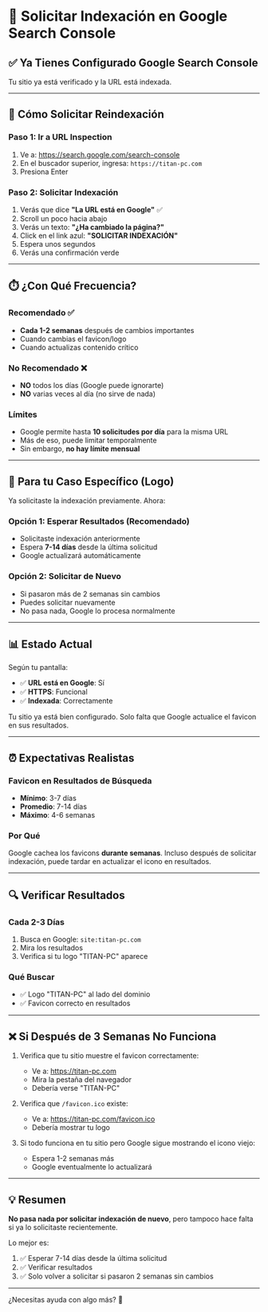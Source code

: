 # 🔄 Solicitar Indexación en Google Search Console

## ✅ Ya Tienes Configurado Google Search Console

Tu sitio ya está verificado y la URL está indexada.

---

## 🎯 Cómo Solicitar Reindexación

### Paso 1: Ir a URL Inspection
1. Ve a: https://search.google.com/search-console
2. En el buscador superior, ingresa: `https://titan-pc.com`
3. Presiona Enter

### Paso 2: Solicitar Indexación
1. Verás que dice **"La URL está en Google"** ✅
2. Scroll un poco hacia abajo
3. Verás un texto: **"¿Ha cambiado la página?"**
4. Click en el link azul: **"SOLICITAR INDEXACIÓN"**
5. Espera unos segundos
6. Verás una confirmación verde

---

## ⏱️ ¿Con Qué Frecuencia?

### Recomendado ✅
- **Cada 1-2 semanas** después de cambios importantes
- Cuando cambias el favicon/logo
- Cuando actualizas contenido crítico

### No Recomendado ❌
- **NO** todos los días (Google puede ignorarte)
- **NO** varias veces al día (no sirve de nada)

### Límites
- Google permite hasta **10 solicitudes por día** para la misma URL
- Más de eso, puede limitar temporalmente
- Sin embargo, **no hay límite mensual**

---

## 🎯 Para tu Caso Específico (Logo)

Ya solicitaste la indexación previamente. Ahora:

### Opción 1: Esperar Resultados (Recomendado)
- Solicitaste indexación anteriormente
- Espera **7-14 días** desde la última solicitud
- Google actualizará automáticamente

### Opción 2: Solicitar de Nuevo
- Si pasaron más de 2 semanas sin cambios
- Puedes solicitar nuevamente
- No pasa nada, Google lo procesa normalmente

---

## 📊 Estado Actual

Según tu pantalla:
- ✅ **URL está en Google**: Sí
- ✅ **HTTPS**: Funcional
- ✅ **Indexada**: Correctamente

Tu sitio ya está bien configurado. Solo falta que Google actualice el favicon en sus resultados.

---

## ⏰ Expectativas Realistas

### Favicon en Resultados de Búsqueda
- **Mínimo**: 3-7 días
- **Promedio**: 7-14 días
- **Máximo**: 4-6 semanas

### Por Qué
Google cachea los favicons **durante semanas**. Incluso después de solicitar indexación, puede tardar en actualizar el icono en resultados.

---

## 🔍 Verificar Resultados

### Cada 2-3 Días
1. Busca en Google: `site:titan-pc.com`
2. Mira los resultados
3. Verifica si tu logo "TITAN-PC" aparece

### Qué Buscar
- ✅ Logo "TITAN-PC" al lado del dominio
- ✅ Favicon correcto en resultados

---

## ❌ Si Después de 3 Semanas No Funciona

1. Verifica que tu sitio muestre el favicon correctamente:
   - Ve a: https://titan-pc.com
   - Mira la pestaña del navegador
   - Debería verse "TITAN-PC"

2. Verifica que `/favicon.ico` existe:
   - Ve a: https://titan-pc.com/favicon.ico
   - Debería mostrar tu logo

3. Si todo funciona en tu sitio pero Google sigue mostrando el icono viejo:
   - Espera 1-2 semanas más
   - Google eventualmente lo actualizará

---

## 💡 Resumen

**No pasa nada por solicitar indexación de nuevo**, pero tampoco hace falta si ya lo solicitaste recientemente.

Lo mejor es:
1. ✅ Esperar 7-14 días desde la última solicitud
2. ✅ Verificar resultados
3. ✅ Solo volver a solicitar si pasaron 2 semanas sin cambios

---

¿Necesitas ayuda con algo más? 🚀

